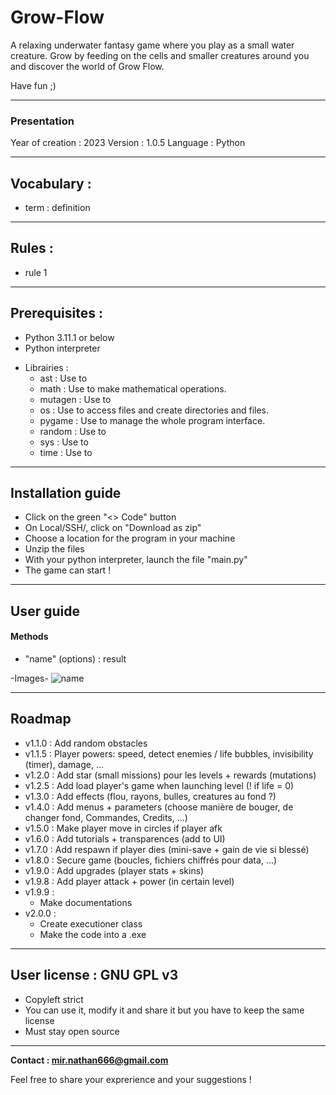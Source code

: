 # Grow-Flow

A relaxing underwater fantasy game where you play as a small water creature. 
Grow by feeding on the cells and smaller creatures around you and discover the world of Grow Flow.

Have fun ;)

***
### Presentation

Year of creation : 2023
Version : 1.0.5
Language : Python

***
## Vocabulary :

<!-- Complete vocabulary -->
- term : definition

***
## Rules :

<!-- Complete rules -->
- rule 1

***
## Prerequisites :

- Python 3.11.1 or below
- Python interpreter
<!-- Complete libraries -->
- Librairies :
    - ast : Use to 
    - math : Use to make mathematical operations.
    - mutagen : Use to 
    - os : Use to access files and create directories and files.
    - pygame : Use to manage the whole program interface.
    - random : Use to 
    - sys : Use to
    - time : Use to 

***
## Installation guide

- Click on the green "<> Code" button
- On Local/SSH/, click on "Download as zip"
- Choose a location for the program in your machine
- Unzip the files
- With your python interpreter, launch the file "main.py"
- The game can start !

***
## User guide

#### Methods
<!-- Complete methods -->
- "name" (options) : result

-Images-
![name](images/screenshots/name.png)

***
## Roadmap

<!-- Complete versions (look in project versions/ -->
- v1.1.0 : Add random obstacles
- v1.1.5 : Player powers: speed, detect enemies / life bubbles, invisibility (timer), damage, ...
- v1.2.0 : Add star (small missions) pour les levels + rewards (mutations)
- v1.2.5 : Add load player's game when launching level (! if life = 0)
- v1.3.0 : Add effects (flou, rayons, bulles, creatures au fond ?)
- v1.4.0 : Add menus + parameters (choose manière de bouger, de changer fond, Commandes, Credits, ...)
- v1.5.0 : Make player move in circles if player afk
- v1.6.0 : Add tutorials + transparences (add to UI)
- v1.7.0 : Add respawn if player dies (mini-save + gain de vie si blessé)
- v1.8.0 : Secure game (boucles, fichiers chiffrés pour data, ...)
- v1.9.0 : Add upgrades (player stats + skins)
- v1.9.8 : Add player attack + power (in certain level)
- v1.9.9 : 
    - Make documentations
- v2.0.0 : 
    - Create executioner class
    - Make the code into a .exe

***
## User license : GNU GPL v3

- Copyleft strict
- You can use it, modify it and share it but you have to keep the same license
- Must stay open source

***
**Contact : mir.nathan666@gmail.com**

Feel free to share your exprerience and your suggestions !
